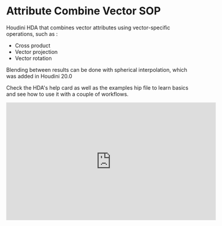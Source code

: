 # Attribute Combine Vector SOP
Houdini HDA that combines vector attributes using vector-specific operations, such as :
- Cross product
- Vector projection
- Vector rotation

Blending between results can be done with spherical interpolation, which was added in Houdini 20.0

Check the HDA's help card as well as the examples hip file to learn basics and see how to use it with a couple of workflows.

<iframe width="560" height="315" src="https://www.youtube.com/embed/VPySvru8FpU?si=Yx3uonQQ6weWcuY5" title="YouTube video player" frameborder="0" allow="accelerometer; autoplay; clipboard-write; encrypted-media; gyroscope; picture-in-picture; web-share" allowfullscreen></iframe>